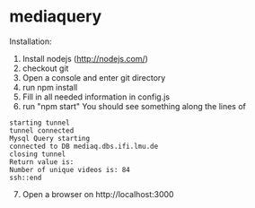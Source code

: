 mediaquery
==========


Installation:

1. Install nodejs (http://nodejs.com/)
2. checkout git 
3. Open a console and enter git directory
4. run npm install 
5. Fill in all needed information in config.js
6. run "npm start"
You should see something along the lines of 
```
starting tunnel
tunnel connected
Mysql Query starting
connected to DB mediaq.dbs.ifi.lmu.de
closing tunnel
Return value is: 
Number of unique videos is: 84
ssh::end
```
7. Open a browser on http://localhost:3000
